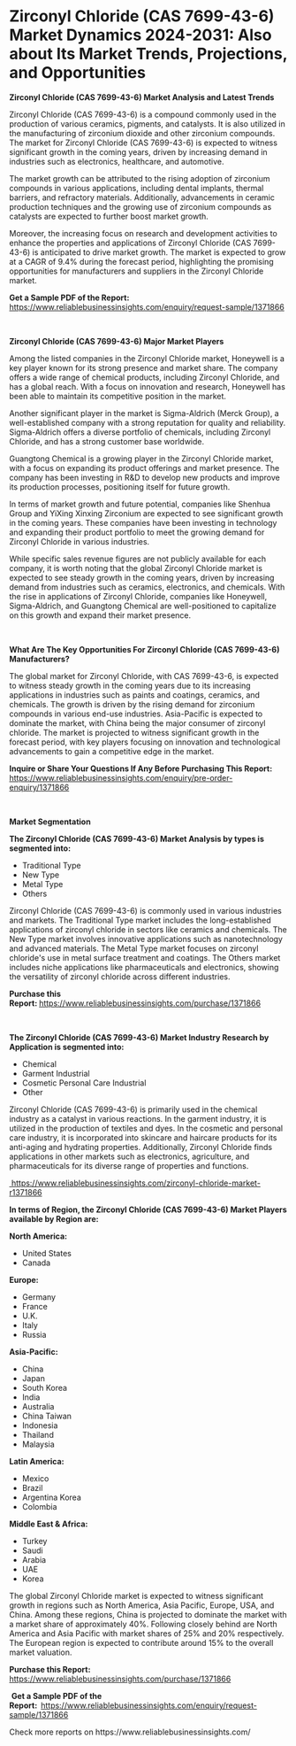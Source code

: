 <p><h1>Zirconyl Chloride (CAS 7699-43-6) Market Dynamics 2024-2031: Also about Its Market Trends, Projections, and Opportunities</h1></p><p><strong>Zirconyl Chloride (CAS 7699-43-6) Market Analysis and Latest Trends</strong></p>
<p><p>Zirconyl Chloride (CAS 7699-43-6) is a compound commonly used in the production of various ceramics, pigments, and catalysts. It is also utilized in the manufacturing of zirconium dioxide and other zirconium compounds. The market for Zirconyl Chloride (CAS 7699-43-6) is expected to witness significant growth in the coming years, driven by increasing demand in industries such as electronics, healthcare, and automotive.</p><p>The market growth can be attributed to the rising adoption of zirconium compounds in various applications, including dental implants, thermal barriers, and refractory materials. Additionally, advancements in ceramic production techniques and the growing use of zirconium compounds as catalysts are expected to further boost market growth.</p><p>Moreover, the increasing focus on research and development activities to enhance the properties and applications of Zirconyl Chloride (CAS 7699-43-6) is anticipated to drive market growth. The market is expected to grow at a CAGR of 9.4% during the forecast period, highlighting the promising opportunities for manufacturers and suppliers in the Zirconyl Chloride market.</p></p>
<p><strong>Get a Sample PDF of the Report:&nbsp;</strong> <a href="https://www.reliablebusinessinsights.com/enquiry/request-sample/1371866">https://www.reliablebusinessinsights.com/enquiry/request-sample/1371866</a></p>
<p>&nbsp;</p>
<p><strong>Zirconyl Chloride (CAS 7699-43-6) Major Market Players</strong></p>
<p><p>Among the listed companies in the Zirconyl Chloride market, Honeywell is a key player known for its strong presence and market share. The company offers a wide range of chemical products, including Zirconyl Chloride, and has a global reach. With a focus on innovation and research, Honeywell has been able to maintain its competitive position in the market.</p><p>Another significant player in the market is Sigma-Aldrich (Merck Group), a well-established company with a strong reputation for quality and reliability. Sigma-Aldrich offers a diverse portfolio of chemicals, including Zirconyl Chloride, and has a strong customer base worldwide.</p><p>Guangtong Chemical is a growing player in the Zirconyl Chloride market, with a focus on expanding its product offerings and market presence. The company has been investing in R&D to develop new products and improve its production processes, positioning itself for future growth.</p><p>In terms of market growth and future potential, companies like Shenhua Group and YiXing Xinxing Zirconium are expected to see significant growth in the coming years. These companies have been investing in technology and expanding their product portfolio to meet the growing demand for Zirconyl Chloride in various industries.</p><p>While specific sales revenue figures are not publicly available for each company, it is worth noting that the global Zirconyl Chloride market is expected to see steady growth in the coming years, driven by increasing demand from industries such as ceramics, electronics, and chemicals. With the rise in applications of Zirconyl Chloride, companies like Honeywell, Sigma-Aldrich, and Guangtong Chemical are well-positioned to capitalize on this growth and expand their market presence.</p></p>
<p>&nbsp;</p>
<p><strong>What Are The Key Opportunities For Zirconyl Chloride (CAS 7699-43-6) Manufacturers?</strong></p>
<p><p>The global market for Zirconyl Chloride, with CAS 7699-43-6, is expected to witness steady growth in the coming years due to its increasing applications in industries such as paints and coatings, ceramics, and chemicals. The growth is driven by the rising demand for zirconium compounds in various end-use industries. Asia-Pacific is expected to dominate the market, with China being the major consumer of zirconyl chloride. The market is projected to witness significant growth in the forecast period, with key players focusing on innovation and technological advancements to gain a competitive edge in the market.</p></p>
<p><strong>Inquire or Share Your Questions If Any Before Purchasing This Report:</strong> <a href="https://www.reliablebusinessinsights.com/enquiry/pre-order-enquiry/1371866">https://www.reliablebusinessinsights.com/enquiry/pre-order-enquiry/1371866</a></p>
<p>&nbsp;</p>
<p><strong>Market Segmentation</strong></p>
<p><strong>The Zirconyl Chloride (CAS 7699-43-6) Market Analysis by types is segmented into:</strong></p>
<p><ul><li>Traditional Type</li><li>New Type</li><li>Metal Type</li><li>Others</li></ul></p>
<p><p>Zirconyl Chloride (CAS 7699-43-6) is commonly used in various industries and markets. The Traditional Type market includes the long-established applications of zirconyl chloride in sectors like ceramics and chemicals. The New Type market involves innovative applications such as nanotechnology and advanced materials. The Metal Type market focuses on zirconyl chloride's use in metal surface treatment and coatings. The Others market includes niche applications like pharmaceuticals and electronics, showing the versatility of zirconyl chloride across different industries.</p></p>
<p><strong>Purchase this Report:&nbsp;</strong><a href="https://www.reliablebusinessinsights.com/purchase/1371866">https://www.reliablebusinessinsights.com/purchase/1371866</a></p>
<p>&nbsp;</p>
<p><strong>The Zirconyl Chloride (CAS 7699-43-6) Market Industry Research by Application is segmented into:</strong></p>
<p><ul><li>Chemical</li><li>Garment Industrial</li><li>Cosmetic Personal Care Industrial</li><li>Other</li></ul></p>
<p><p>Zirconyl Chloride (CAS 7699-43-6) is primarily used in the chemical industry as a catalyst in various reactions. In the garment industry, it is utilized in the production of textiles and dyes. In the cosmetic and personal care industry, it is incorporated into skincare and haircare products for its anti-aging and hydrating properties. Additionally, Zirconyl Chloride finds applications in other markets such as electronics, agriculture, and pharmaceuticals for its diverse range of properties and functions.</p></p>
<p><a href="https://www.reliablebusinessinsights.com/zirconyl-chloride-market-r1371866">&nbsp;https://www.reliablebusinessinsights.com/zirconyl-chloride-market-r1371866</a></p>
<p><strong>In terms of Region, the Zirconyl Chloride (CAS 7699-43-6) Market Players available by Region are:</strong></p>
<p>
    <p> <strong> North America: </strong>
        <ul>
            <li>United States</li>
            <li>Canada</li>
        </ul>
        </p> 
    <p> <strong> Europe: </strong>
        <ul>
            <li>Germany</li>
            <li>France</li>
            <li>U.K.</li>
            <li>Italy</li>
            <li>Russia</li>
        </ul>
        </p> 
    <p> <strong> Asia-Pacific: </strong>
        <ul>
            <li>China</li>
            <li>Japan</li>
            <li>South Korea</li>
            <li>India</li>
            <li>Australia</li>
            <li>China Taiwan</li>
            <li>Indonesia</li>
            <li>Thailand</li>
            <li>Malaysia</li>
        </ul>
        </p> 
    <p> <strong> Latin America: </strong>
        <ul>
            <li>Mexico</li>
            <li>Brazil</li>
            <li>Argentina Korea</li>
            <li>Colombia</li>
        </ul>
        </p> 
    <p> <strong> Middle East & Africa: </strong>
        <ul>
            <li>Turkey</li>
            <li>Saudi</li>
            <li>Arabia</li>
            <li>UAE</li>
            <li>Korea</li>
        </ul>
    </p>
    </p>
<p><p>The global Zirconyl Chloride market is expected to witness significant growth in regions such as North America, Asia Pacific, Europe, USA, and China. Among these regions, China is projected to dominate the market with a market share of approximately 40%. Following closely behind are North America and Asia Pacific with market shares of 25% and 20% respectively. The European region is expected to contribute around 15% to the overall market valuation.</p></p>
<p><strong>Purchase this Report: </strong><a href="https://www.reliablebusinessinsights.com/purchase/1371866">https://www.reliablebusinessinsights.com/purchase/1371866</a></p>
<p>&nbsp;<strong>Get a Sample PDF of the Report:&nbsp;&nbsp;</strong><a href="https://www.reliablebusinessinsights.com/enquiry/request-sample/1371866">https://www.reliablebusinessinsights.com/enquiry/request-sample/1371866</a></p>
<p><strong></strong></p>
<p>Check more reports on https://www.reliablebusinessinsights.com/</p>